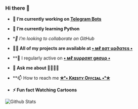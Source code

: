 ### Hi there 👋

- **🔭 I’m currently working on [Telegram Bots](https://t.me/ML_BotUpdates)**

- **🌱 I’m currently learning Python**

- **👯 I’m looking to collaborate on GitHub*

- **👨‍💻 All of my projects are available at [• мℓ вσт υρ∂αтєѕ •](https://github.com/mlbotupdates)**

- **📝 I regularly active on **<a href='https://t.me/ML_SupportGroup'>• мℓ ѕυρρσят gяσυρ •</a></b>**

- **💬 Ask me about 👲😁😁😁**

- **📫 How to reach me **<a href='https://t.me/Itz_Me_Malayaali'>✯°• Kʀɪsᴛʏ Oꜰꜰᴄɪᴀʟ •°✯</a></b>**

- **⚡ Fun fact Watching Cartoons**

![Github Stats](https://github-readme-stats.vercel.app/api?username=kristy-offl&show_icons=true&title_color=fff&icon_color=79ff97&text_color=9f9f9f&bg_color=151515)
